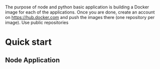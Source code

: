 The purpose of node and python basic application is building a Docker image for each of the applications. Once you are done, create an
account on https://hub.docker.com and push the images there (one repository per
image). Use public repositories


# Quick start
## Node Application


